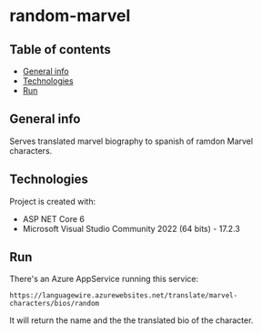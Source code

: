 # random-marvel

## Table of contents
* [General info](#general-info)
* [Technologies](#technologies)
* [Run](#run)

## General info
Serves translated marvel biography to spanish of ramdon Marvel characters.
	
## Technologies
Project is created with:
* ASP NET Core 6
* Microsoft Visual Studio Community 2022 (64 bits) - 17.2.3
	
## Run
There's an Azure AppService running this service:

```
https://languagewire.azurewebsites.net/translate/marvel-characters/bios/random
```

It will return the name and the the translated bio of the character.
